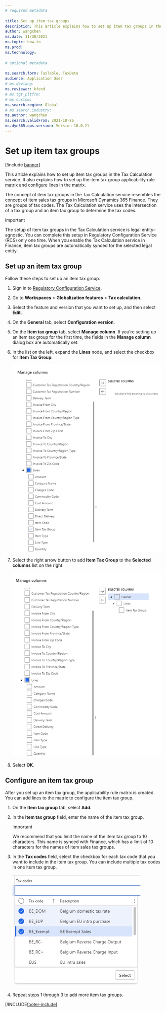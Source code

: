 ```yaml
---
# required metadata 

title: Set up item tax groups
description: This article explains how to set up item tax groups in the Tax Calculation service. 
author: wangchen
ms.date: 11/30/2021
ms.topic: how-to 
ms.prod:  
ms.technology:  

# optional metadata 

ms.search.form: TaxTable, TaxData   
audience: Application User 
# ms.devlang:  
ms.reviewer: kfend
# ms.tgt_pltfrm:  
# ms.custom:  
ms.search.region: Global
# ms.search.industry: 
ms.author: wangchen
ms.search.validFrom: 2021-10-26 
ms.dyn365.ops.version: Version 10.0.21 
---
```


# Set up item tax groups

[!include [banner](../includes/banner.md)]

This article explains how to set up item tax groups in the Tax Calculation service. It also explains how to set up the item tax group applicability rule matrix and configure lines in the matrix.

The concept of item tax groups in the Tax Calculation service resembles the concept of item sales tax groups in Microsoft Dynamics 365 Finance. They are groups of tax codes. The Tax Calculation service uses the intersection of a tax group and an item tax group to determine the tax codes.

> [!IMPORTANT]
> The setup of item tax groups in the Tax Calculation service is legal entity–agnostic. You can complete this setup in Regulatory Configuration Service (RCS) only one time. When you enable the Tax Calculation service in Finance, item tax groups are automatically synced for the selected legal entity.

## Set up an item tax group 

Follow these steps to set up an item tax group.

1. Sign in to [Regulatory Configuration Service](https://marketing.configure.global.dynamics.com/).
2. Go to **Workspaces** \> **Globalization features** \> **Tax calculation**.
3. Select the feature and version that you want to set up, and then select **Edit**.
4. On the **General** tab, select **Configuration version**.
5. On the **Item tax group** tab, select **Manage column**. If you're setting up an item tax group for the first time, the fields in the **Manage column** dialog box are automatically set.
6. In the list on the left, expand the **Lines** node, and select the checkbox for **Item Tax Group**.

    ![Item Tax Group selected under the Lines node in the Manage columns dialog box.](media/select-item-tax-group.png)

7. Select the right arrow button to add **Item Tax Group** to the **Selected columns** list on the right.

    ![Item Tax Group added to the Selected columns list.](media/add-item-tax-group.png)

8. Select **OK**.

## Configure an item tax group

After you set up an item tax group, the applicability rule matrix is created. You can add lines to the matrix to configure the item tax group.

1. On the **Item tax group** tab, select **Add**.
2. In the **Item tax group** field, enter the name of the item tax group.

    > [!IMPORTANT]
    > We recommend that you limit the name of the item tax group to 10 characters. This name is synced with Finance, which has a limit of 10 characters for the names of item sales tax groups.

3. In the **Tax codes** field, select the checkbox for each tax code that you want to include in the item tax group. You can include multiple tax codes in one item tax group.

    ![Multiple tax codes selected in the Tax codes field.](media/multiple-tax-codes-selection.png)

4. Repeat steps 1 through 3 to add more item tax groups.

[!INCLUDE[footer-include](../../includes/footer-banner.md)]
